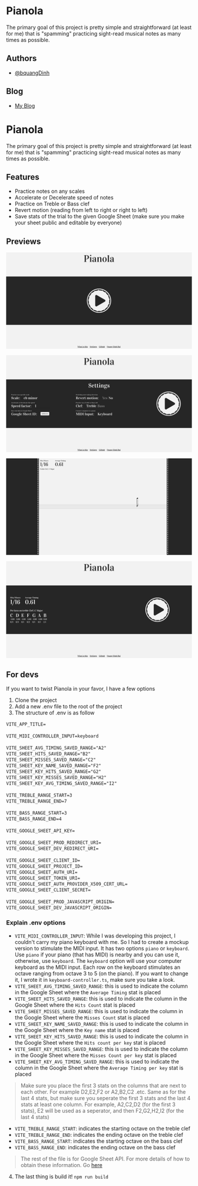 
# Pianola
The primary goal of this project is pretty simple and straightforward (at least for me) that is "spamming" practicing sight-read musical notes as many times as possible.



## Authors

- [@bquangDinh](https://github.com/bquangDinh)

## Blog
- [My Blog](https://qdinh.me/jupiter)

# Pianola
The primary goal of this project is pretty simple and straightforward (at least for me) that is "spamming" practicing sight-read musical notes as many times as possible.




## Features

- Practice notes on any scales
- Accelerate or Decelerate speed of notes
- Practice on Treble or Bass clef
- Revert motion (reading from left to right or right to left)
- Save stats of the trial to the given Google Sheet (make sure you make your sheet public and editable by everyone)

## Previews

![pre-game](./previews/pre-game.jpeg)

![settings](./previews/settings.jpeg)

![in-game](./previews/play.jpeg)

![post-game](./previews/post-game.jpeg)

## For devs
If you want to twist Pianola in your favor, I have a few options

1. Clone the project
2. Add a new .env file to the root of the project
3. The structure of .env is as follow

```env
VITE_APP_TITLE=

VITE_MIDI_CONTROLLER_INPUT=keyboard

VITE_SHEET_AVG_TIMING_SAVED_RANGE="A2"
VITE_SHEET_HITS_SAVED_RANGE="B2"
VITE_SHEET_MISSES_SAVED_RANGE="C2"
VITE_SHEET_KEY_NAME_SAVED_RANGE="F2"
VITE_SHEET_KEY_HITS_SAVED_RANGE="G2"
VITE_SHEET_KEY_MISSES_SAVED_RANGE="H2"
VITE_SHEET_KEY_AVG_TIMING_SAVED_RANGE="I2"

VITE_TREBLE_RANGE_START=3
VITE_TREBLE_RANGE_END=7

VITE_BASS_RANGE_START=3
VITE_BASS_RANGE_END=4

VITE_GOOGLE_SHEET_API_KEY=

VITE_GOOGLE_SHEET_PROD_REDIRECT_URI=
VITE_GOOGLE_SHEET_DEV_REDIRECT_URI=

VITE_GOOGLE_SHEET_CLIENT_ID=
VITE_GOOGLE_SHEET_PROJECT_ID=
VITE_GOOGLE_SHEET_AUTH_URI=
VITE_GOOGLE_SHEET_TOKEN_URI=
VITE_GOOGLE_SHEET_AUTH_PROVIDER_X509_CERT_URL=
VITE_GOOGLE_SHEET_CLIENT_SECRET=

VITE_GOOGLE_SHEET_PROD_JAVASCRIPT_ORIGIN=
VITE_GOOGLE_SHEET_DEV_JAVASCRIPT_ORIGIN=
```

### Explain .env options
- `VITE_MIDI_CONTROLLER_INPUT`: While I was developing this project, I couldn't carry my piano keyboard with me. So I had to create a mockup version to stimulate the MIDI input. It has two options `piano` or `keyboard`. Use `piano` if your piano (that has MIDI) is nearby and you can use it, otherwise, use `keyboard`. The `keyboard` option will use your computer keyboard as the MIDI input. Each row on the keyboard stimulates an octave ranging from octave 3 to 5 (on the piano). If you want to change it, I wrote it in `keyboard-controller.ts`, make sure you take a look.
- `VITE_SHEET_AVG_TIMING_SAVED_RANGE`: this is used to indicate the column in the Google Sheet where the `Average Timing` stat is placed
- `VITE_SHEET_HITS_SAVED_RANGE`: this is used to indicate the column in the Google Sheet where the `Hits Count` stat is placed
- `VITE_SHEET_MISSES_SAVED_RANGE`: this is used to indicate the column in the Google Sheet where the `Misses Count` stat is placed
- `VITE_SHEET_KEY_NAME_SAVED_RANGE`: this is used to indicate the column in the Google Sheet where the `Key name` stat is placed
- `VITE_SHEET_KEY_HITS_SAVED_RANGE`: this is used to indicate the column in the Google Sheet where the `Hits count per key` stat is placed
- `VITE_SHEET_KEY_MISSES_SAVED_RANGE`: this is used to indicate the column in the Google Sheet where the `Misses Count per key` stat is placed
- `VITE_SHEET_KEY_AVG_TIMING_SAVED_RANGE`: this is used to indicate the column in the Google Sheet where the `Average Timing per key` stat is placed
> Make sure you place the first 3 stats on the columns that are next to each other. For example D2,E2,F2 or A2,B2,C2 .etc. Same as for the last 4 stats, but make sure you seperate the first 3 stats and the last 4 stats at least one column. For example, A2,C2,D2 (for the first 3 stats), E2 will be used as a seperator, and then F2,G2,H2,I2 (for the last 4 stats)
- `VITE_TREBLE_RANGE_START`: indicates the starting octave on the treble clef
- `VITE_TREBLE_RANGE_END`: indicates the ending octave on the treble clef
- `VITE_BASS_RANGE_START`: indicates the starting octave on the bass clef
- `VITE_BASS_RANGE_END`: indicates the ending octave on the bass clef
> The rest of the file is for Google Sheet API. For more details of how to obtain these information. Go [here](https://developers.google.com/sheets/api/quickstart/js)
4. The last thing is build it! `npm run build`